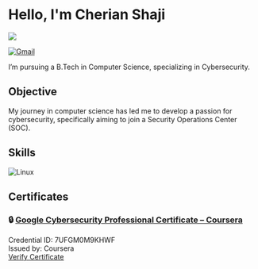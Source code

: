 # Hello, I'm Cherian Shaji
<a href="https://linkedin.com/in/cherian-shaji-b64391284"><img src="https://img.shields.io/badge/-LinkedIn-0072b1?&style=for-the-badge&logo=linkedin&logoColor=white" /></a>

[![Gmail](https://img.shields.io/badge/Gmail-D14836?style=for-the-badge&logo=gmail&logoColor=white)](mailto:cherianshaji2004@gmail.com)

I’m pursuing a B.Tech in Computer Science, specializing in Cybersecurity.

## Objective
My journey in computer science has led me to develop a passion for cybersecurity, specifically aiming to join a Security Operations Center (SOC).

## Skills
![Linux](https://img.shields.io/badge/Linux-FCC624?style=flat&logo=linux&logoColor=)


## Certificates

### 🔒 [Google Cybersecurity Professional Certificate – Coursera](https://coursera.org/verify/professional-cert/7UFGM0M9KHWF)

Credential ID: 7UFGM0M9KHWF  
Issued by: Coursera  
[Verify Certificate](https://coursera.org/verify/professional-cert/7UFGM0M9KHWF)
